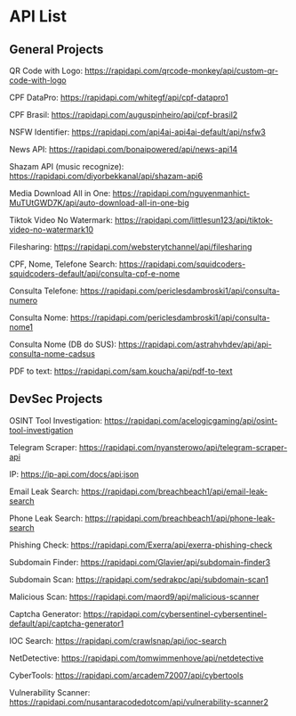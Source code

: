 # API List

## General Projects
QR Code with Logo: 
https://rapidapi.com/qrcode-monkey/api/custom-qr-code-with-logo

CPF DataPro: 
https://rapidapi.com/whitegf/api/cpf-datapro1

CPF Brasil: 
https://rapidapi.com/auguspinheiro/api/cpf-brasil2

NSFW Identifier:
https://rapidapi.com/api4ai-api4ai-default/api/nsfw3

News API:
https://rapidapi.com/bonaipowered/api/news-api14

Shazam API (music recognize):
https://rapidapi.com/diyorbekkanal/api/shazam-api6

Media Download All in One:
https://rapidapi.com/nguyenmanhict-MuTUtGWD7K/api/auto-download-all-in-one-big

Tiktok Video No Watermark:
https://rapidapi.com/littlesun123/api/tiktok-video-no-watermark10

Filesharing:
https://rapidapi.com/websterytchannel/api/filesharing

CPF, Nome, Telefone Search:
https://rapidapi.com/squidcoders-squidcoders-default/api/consulta-cpf-e-nome

Consulta Telefone:
https://rapidapi.com/periclesdambroski1/api/consulta-numero

Consulta Nome:
https://rapidapi.com/periclesdambroski1/api/consulta-nome1

Consulta Nome (DB do SUS):
https://rapidapi.com/astrahvhdev/api/api-consulta-nome-cadsus

PDF to text:
https://rapidapi.com/sam.koucha/api/pdf-to-text

## DevSec Projects
OSINT Tool Investigation:
https://rapidapi.com/acelogicgaming/api/osint-tool-investigation

Telegram Scraper:
https://rapidapi.com/nyansterowo/api/telegram-scraper-api

IP: 
https://ip-api.com/docs/api:json

Email Leak Search: 
https://rapidapi.com/breachbeach1/api/email-leak-search

Phone Leak Search: 
https://rapidapi.com/breachbeach1/api/phone-leak-search

Phishing Check: 
https://rapidapi.com/Exerra/api/exerra-phishing-check

Subdomain Finder: 
https://rapidapi.com/Glavier/api/subdomain-finder3

Subdomain Scan: 
https://rapidapi.com/sedrakpc/api/subdomain-scan1

Malicious Scan: 
https://rapidapi.com/maord9/api/malicious-scanner

Captcha Generator: 
https://rapidapi.com/cybersentinel-cybersentinel-default/api/captcha-generator1

IOC Search: 
https://rapidapi.com/crawlsnap/api/ioc-search

NetDetective: 
https://rapidapi.com/tomwimmenhove/api/netdetective

CyberTools: 
https://rapidapi.com/arcadem72007/api/cybertools

Vulnerability Scanner: 
https://rapidapi.com/nusantaracodedotcom/api/vulnerability-scanner2




